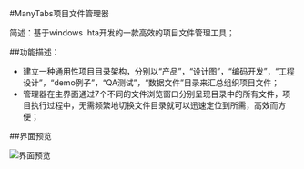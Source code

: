 ﻿#ManyTabs项目文件管理器

简述：基于windows .hta开发的一款高效的项目文件管理工具；

##功能描述：
* 建立一种通用性项目目录架构，分别以“产品”，“设计图”，“编码开发”，“工程设计”，“demo例子”，“QA测试”，“数据文件”目录来汇总组织项目文件；
* 管理器在主界面通过7个不同的文件浏览窗口分别呈现目录中的所有文件，项目执行过程中，无需频繁地切换文件目录就可以迅速定位到所需，高效而方便；

##界面预览

![界面预览](http://xiaoweb.org/demo/manytabs/manytabs.png)
